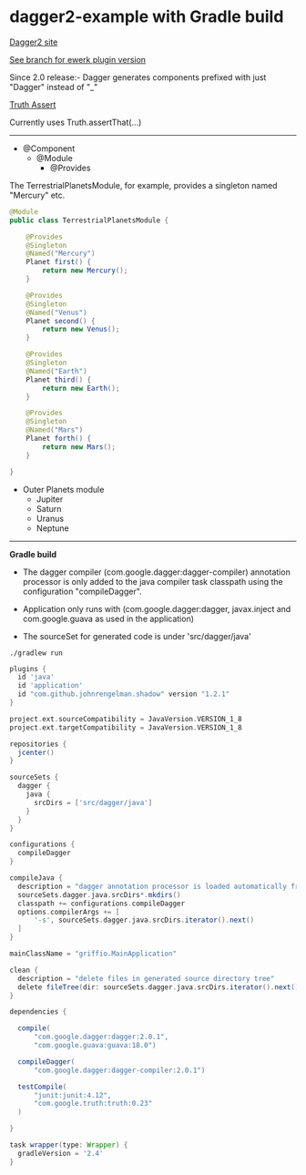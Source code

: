 dagger2-example with Gradle build
=================================

[Dagger2 site ](http://google.github.io/dagger/)

[See branch for ewerk plugin version](https://github.com/griffio/dagger2-example/tree/plugin)

Since 2.0 release:- Dagger generates components prefixed with just "Dagger" instead of "_"

[Truth Assert](http://google.github.io/truth/)

Currently uses Truth.assertThat(...)

---

* @Component
  * @Module
    * @Provides

The TerrestrialPlanetsModule, for example, provides a singleton named "Mercury" etc.

```java
@Module
public class TerrestrialPlanetsModule {

    @Provides
    @Singleton
    @Named("Mercury")
    Planet first() {
        return new Mercury();
    }

    @Provides
    @Singleton
    @Named("Venus")
    Planet second() {
        return new Venus();
    }

    @Provides
    @Singleton
    @Named("Earth")
    Planet third() {
        return new Earth();
    }

    @Provides
    @Singleton
    @Named("Mars")
    Planet forth() {
        return new Mars();
    }

}

```

* Outer Planets module
  * Jupiter
  * Saturn
  * Uranus
  * Neptune

---

**Gradle build**

* The dagger compiler (com.google.dagger:dagger-compiler) annotation processor is only added to the java compiler task classpath using the configuration "compileDagger".

* Application only runs with (com.google.dagger:dagger, javax.inject and com.google.guava as used in the application)

* The sourceSet for generated code is under 'src/dagger/java'


```
./gradlew run
```

```groovy
plugins {
  id 'java'
  id 'application'
  id "com.github.johnrengelman.shadow" version "1.2.1"
}

project.ext.sourceCompatibility = JavaVersion.VERSION_1_8
project.ext.targetCompatibility = JavaVersion.VERSION_1_8

repositories {
  jcenter()
}

sourceSets {
  dagger {
    java {
      srcDirs = ['src/dagger/java']
    }
  }
}

configurations {
  compileDagger
}

compileJava {
  description = "dagger annotation processor is loaded automatically from classpath"
  sourceSets.dagger.java.srcDirs*.mkdirs()
  classpath += configurations.compileDagger
  options.compilerArgs += [
      '-s', sourceSets.dagger.java.srcDirs.iterator().next()
  ]
}

mainClassName = "griffio.MainApplication"

clean {
  description = "delete files in generated source directory tree"
  delete fileTree(dir: sourceSets.dagger.java.srcDirs.iterator().next())
}

dependencies {

  compile(
      "com.google.dagger:dagger:2.0.1",
      "com.google.guava:guava:18.0")

  compileDagger(
      "com.google.dagger:dagger-compiler:2.0.1")

  testCompile(
      "junit:junit:4.12",
      "com.google.truth:truth:0.23"
  )

}

task wrapper(type: Wrapper) {
  gradleVersion = '2.4'
}
```
